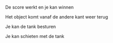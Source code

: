 
De score werkt en je kan winnen


Het object komt vanaf de andere kant weer terug


Je kan de tank besturen


Je kan schieten met de tank 
